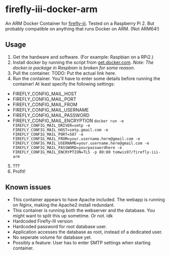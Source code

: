 # firefly-iii-docker-arm
An ARM Docker Container for [firefly-iii](https://github.com/firefly-iii/firefly-iii). Tested on a Raspberry Pi 2. But probably compatible on anything that runs Docker on ARM. (Not ARM64!)

## Usage
1. Get the hardware and software. (For example: Raspbian on a RPi2.)
2. Install docker by running the script from [get.docker.com](https://get.docker.com). *Note: The docker.io package in Raspbian is broken for some reason.*
3. Pull the container. TODO: Put the actual link here.
4. Run the container. You'll have to enter some details before running the container! At least specify the following settings:
  * FIREFLY_CONFIG_MAIL_HOST
  * FIREFLY_CONFIG_MAIL_PORT
  * FIREFLY_CONFIG_MAIL_FROM
  * FIREFLY_CONFIG_MAIL_USERNAME
  * FIREFLY_CONFIG_MAIL_PASSWORD
  * FIREFLY_CONFIG_MAIL_ENCRYPTION
`docker run -e FIREFLY_CONFIG_MAIL_DRIVER=smtp -e FIREFLY_CONFIG_MAIL_HOST=smtp.gmail.com -e FIREFLY_CONFIG_MAIL_PORT=587 -e FIREFLY_CONFIG_MAIL_FROM=your.username.here@gmail.com -e FIREFLY_CONFIG_MAIL_USERNAME=your.username.here@gmail.com -e FIREFLY_CONFIG_MAIL_PASSWORD=yourpasswordhere -e FIREFLY_CONFIG_MAIL_ENCRYPTION=TLS -p 80:80 tomwis97/firefly-iii-arm`
5. ???
6. Profit!

## Known issues
* This container appears to have Apache included. The webapp is running on Nginx, making the Apache2 install redundant.
* This container is running both the webserver and the database. You might want to split this up sometime. Or not. idk
* Hardcoded Firefly-III version
* Hardcoded password for root database user.
* Application accesses the database as root, instead of a dedicated user.
* No seperate volume for database yet.
* Possibly a feature: User has to enter SMTP settings when starting container.

